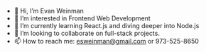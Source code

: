 - 👋 Hi, I’m Evan Weinman
- 👀 I’m interested in Frontend Web Development
- 🌱 I’m currently learning React.js and diving deeper into Node.js
- 💞️ I’m looking to collaborate on full-stack projects.
- 📫 How to reach me: esweinman@gmail.com or 973-525-8650

